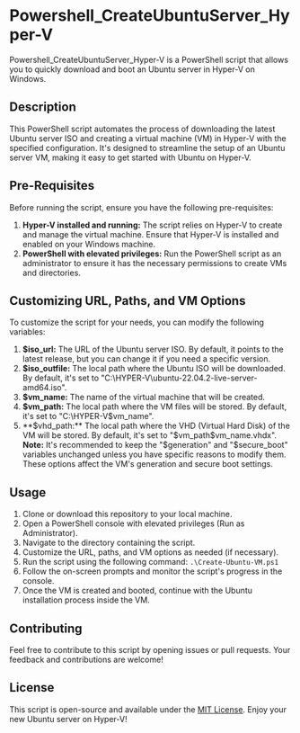 # Powershell_CreateUbuntuServer_Hyper-V
Powershell_CreateUbuntuServer_Hyper-V is a PowerShell script that allows you to quickly download and boot an Ubuntu server in Hyper-V on Windows.

## Description
This PowerShell script automates the process of downloading the latest Ubuntu server ISO and creating a virtual machine (VM) in Hyper-V with the specified configuration. It's designed to streamline the setup of an Ubuntu server VM, making it easy to get started with Ubuntu on Hyper-V.

## Pre-Requisites
Before running the script, ensure you have the following pre-requisites:
1. **Hyper-V installed and running:** The script relies on Hyper-V to create and manage the virtual machine. Ensure that Hyper-V is installed and enabled on your Windows machine.
2. **PowerShell with elevated privileges:** Run the PowerShell script as an administrator to ensure it has the necessary permissions to create VMs and directories.

## Customizing URL, Paths, and VM Options
To customize the script for your needs, you can modify the following variables:
1. **$iso_url:** The URL of the Ubuntu server ISO. By default, it points to the latest release, but you can change it if you need a specific version.
2. **$iso_outfile:** The local path where the Ubuntu ISO will be downloaded. By default, it's set to "C:\HYPER-V\ubuntu-22.04.2-live-server-amd64.iso".
3. **$vm_name:** The name of the virtual machine that will be created.
4. **$vm_path:** The local path where the VM files will be stored. By default, it's set to "C:\HYPER-V\$vm_name".
5. **$vhd_path:** The local path where the VHD (Virtual Hard Disk) of the VM will be stored. By default, it's set to "$vm_path\$vm_name.vhdx".
**Note:** It's recommended to keep the "$generation" and "$secure_boot" variables unchanged unless you have specific reasons to modify them. These options affect the VM's generation and secure boot settings.

## Usage
1. Clone or download this repository to your local machine.
2. Open a PowerShell console with elevated privileges (Run as Administrator).
3. Navigate to the directory containing the script.
4. Customize the URL, paths, and VM options as needed (if necessary).
5. Run the script using the following command:  ```.\Create-Ubuntu-VM.ps1```
6. Follow the on-screen prompts and monitor the script's progress in the console.
7. Once the VM is created and booted, continue with the Ubuntu installation process inside the VM.

## Contributing
Feel free to contribute to this script by opening issues or pull requests. Your feedback and contributions are welcome!

## License
This script is open-source and available under the [MIT License](LICENSE).
Enjoy your new Ubuntu server on Hyper-V!
